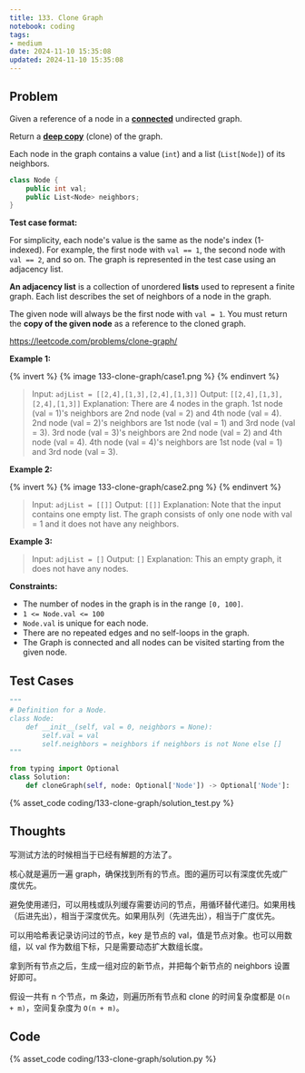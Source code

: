 ```yaml
---
title: 133. Clone Graph
notebook: coding
tags:
- medium
date: 2024-11-10 15:35:08
updated: 2024-11-10 15:35:08
---
```

## Problem

Given a reference of a node in a **[connected](https://en.wikipedia.org/wiki/Connectivity_(graph_theory)#Connected_graph)** undirected graph.

Return a [**deep copy**](https://en.wikipedia.org/wiki/Object_copying#Deep_copy) (clone) of the graph.

Each node in the graph contains a value (`int`) and a list (`List[Node]`) of its neighbors.

``` c++
class Node {
    public int val;
    public List<Node> neighbors;
}
```

**Test case format:**

For simplicity, each node's value is the same as the node's index (1-indexed). For example, the first node with `val == 1`, the second node with `val == 2`, and so on. The graph is represented in the test case using an adjacency list.

**An adjacency list** is a collection of unordered **lists** used to represent a finite graph. Each list describes the set of neighbors of a node in the graph.

The given node will always be the first node with `val = 1`. You must return the **copy of the given node** as a reference to the cloned graph.

<https://leetcode.com/problems/clone-graph/>

**Example 1:**

{% invert %}
{% image 133-clone-graph/case1.png %}
{% endinvert %}

> Input: `adjList = [[2,4],[1,3],[2,4],[1,3]]`
> Output: `[[2,4],[1,3],[2,4],[1,3]]`
> Explanation: There are 4 nodes in the graph.
> 1st node (val = 1)'s neighbors are 2nd node (val = 2) and 4th node (val = 4).
> 2nd node (val = 2)'s neighbors are 1st node (val = 1) and 3rd node (val = 3).
> 3rd node (val = 3)'s neighbors are 2nd node (val = 2) and 4th node (val = 4).
> 4th node (val = 4)'s neighbors are 1st node (val = 1) and 3rd node (val = 3).

**Example 2:**

{% invert %}
{% image 133-clone-graph/case2.png %}
{% endinvert %}

> Input: `adjList = [[]]`
> Output: `[[]]`
> Explanation: Note that the input contains one empty list. The graph consists of only one node with val = 1 and it does not have any neighbors.

**Example 3:**

> Input: `adjList = []`
> Output: `[]`
> Explanation: This an empty graph, it does not have any nodes.

**Constraints:**

- The number of nodes in the graph is in the range `[0, 100]`.
- `1 <= Node.val <= 100`
- `Node.val` is unique for each node.
- There are no repeated edges and no self-loops in the graph.
- The Graph is connected and all nodes can be visited starting from the given node.

## Test Cases

``` python
"""
# Definition for a Node.
class Node:
    def __init__(self, val = 0, neighbors = None):
        self.val = val
        self.neighbors = neighbors if neighbors is not None else []
"""

from typing import Optional
class Solution:
    def cloneGraph(self, node: Optional['Node']) -> Optional['Node']:
```

{% asset_code coding/133-clone-graph/solution_test.py %}

## Thoughts

写测试方法的时候相当于已经有解题的方法了。

核心就是遍历一遍 graph，确保找到所有的节点。图的遍历可以有深度优先或广度优先。

避免使用递归，可以用栈或队列缓存需要访问的节点，用循环替代递归。如果用栈（后进先出），相当于深度优先。如果用队列（先进先出），相当于广度优先。

可以用哈希表记录访问过的节点，key 是节点的 val，值是节点对象。也可以用数组，以 val 作为数组下标，只是需要动态扩大数组长度。

拿到所有节点之后，生成一组对应的新节点，并把每个新节点的 neighbors 设置好即可。

假设一共有 n 个节点，m 条边，则遍历所有节点和 clone 的时间复杂度都是 `O(n + m)`，空间复杂度为 `O(n + m)`。

## Code

{% asset_code coding/133-clone-graph/solution.py %}
